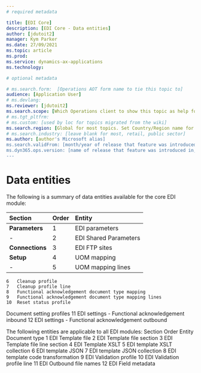 ```yaml
---
# required metadata

title: [EDI Core]
description: [EDI Core - Data entities]
author: [jdutoit2]
manager: Kym Parker
ms.date: 27/09/2021
ms.topic: article
ms.prod: 
ms.service: dynamics-ax-applications
ms.technology: 

# optional metadata

# ms.search.form:  [Operations AOT form name to tie this topic to]
audience: [Application User]
# ms.devlang: 
ms.reviewer: [jdutoit2]
ms.search.scope: [Which Operations client to show this topic as help for, to be set by content strategist, see list here: https://microsoft.sharepoint.com/teams/DynDoc/_layouts/15/WopiFrame.aspx?sourcedoc={23419e1c-eb64-42e9-aa9b-79875b428718}&action=edit&wd=target%28Core%20Dynamics%20AX%20CP%20requirements%2Eone%7C4CC185C0%2DEFAA%2D42CD%2D94B9%2D8F2A45E7F61A%2FVersions%20list%20for%20docs%20topics%7CC14BE630%2D5151%2D49D6%2D8305%2D554B5084593C%2F%29]
# ms.tgt_pltfrm: 
# ms.custom: [used by loc for topics migrated from the wiki]
ms.search.region: [Global for most topics. Set Country/Region name for localizations]
# ms.search.industry: [leave blank for most, retail, public sector]
ms.author: [author's Microsoft alias]
ms.search.validFrom: [month/year of release that feature was introduced in, in format yyyy-mm-dd]
ms.dyn365.ops.version: [name of release that feature was introduced in, see list here: https://microsoft.sharepoint.com/teams/DynDoc/_layouts/15/WopiFrame.aspx?sourcedoc={23419e1c-eb64-42e9-aa9b-79875b428718}&action=edit&wd=target%28Core%20Dynamics%20AX%20CP%20requirements%2Eone%7C4CC185C0%2DEFAA%2D42CD%2D94B9%2D8F2A45E7F61A%2FVersions%20list%20for%20docs%20topics%7CC14BE630%2D5151%2D49D6%2D8305%2D554B5084593C%2F%29]
---
```


# Data entities

The following is a summary of data entities available for the core EDI module:

**Section** 	                    | **Order**         | **Entity**
:-------------------------------- |:------------------|:------------------------------------
**Parameters**                    |	1                 |	EDI parameters
-                                 |	2                 |	EDI Shared Parameters
**Connections**                   | 3	                | EDI FTP sites
**Setup**                         |	4	                | UOM mapping
-                                 |	5                 |	UOM mapping lines
	6	Cleanup profile
	7	Cleanup profile line
	8	Functional acknowledgement document type mapping
	9	Functional acknowledgement document type mapping lines
	10	Reset status profile
Document setting profiles	11	EDI settings - Functional acknowledgement inbound
	12	EDI settings - Functional acknowledgement outbound

The following entities are applicable to all EDI modules:
Section	Order	Entity
Document type	1	EDI Template file
	2	EDI Template file section
	3	EDI Template file line section
	4	EDI Template XSLT
	5	EDI template XSLT collection
	6	EDI template JSON
	7	EDI template JSON collection
	8	EDI template code transformation
	9	EDI Validation profile
	10	EDI Validation profile line
	11	EDI Outbound file names
	12	EDI Field metadata

